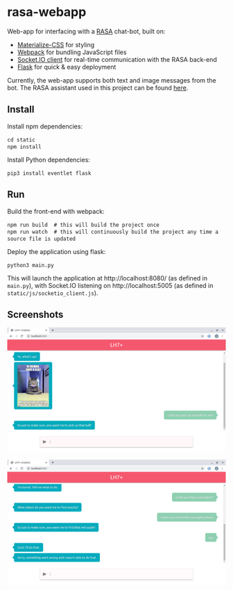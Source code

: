 # rasa-webapp
Web-app for interfacing with a [RASA](https://github.com/RasaHQ/rasa) chat-bot, built on:

- [Materialize-CSS](https://github.com/Dogfalo/materialize) for styling
- [Webpack](https://github.com/webpack/webpack) for bundling JavaScript files
- [Socket.IO client](https://github.com/socketio/socket.io-client) for real-time communication with the RASA back-end
- [Flask](https://github.com/pallets/flask) for quick & easy deployment

Currently, the web-app supports both text and image messages from the bot. The RASA assistant used in this project can be found [here](https://github.com/glhr/rasa_project).


## Install

Install npm dependencies:
```
cd static
npm install
```
Install Python dependencies:
```
pip3 install eventlet flask
```

## Run
Build the front-end with webpack:
```
npm run build  # this will build the project once
npm run watch  # this will continuously build the project any time a source file is updated
```
Deploy the application using flask:
```
python3 main.py
```
This will launch the application at http://localhost:8080/ (as defined in ``main.py``), with Socket.IO listening on http://localhost:5005 (as defined in ``static/js/socketio_client.js``).

## Screenshots

![Screenshot1][scrot1]

![Screenshot2][scrot2]


[scrot1]: docs/Screenshot1.png "Screenshot1"
[scrot2]: docs/Screenshot2.png "Screenshot2"
